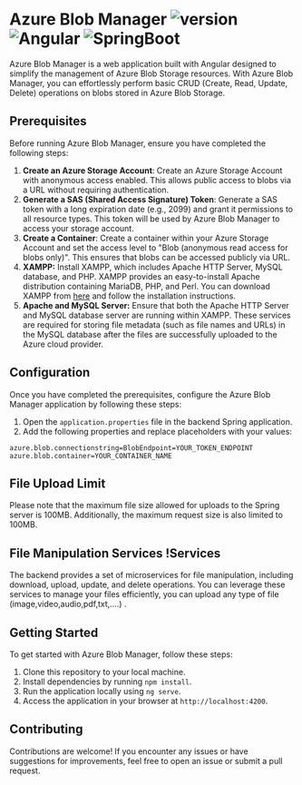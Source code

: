 # Azure Blob Manager ![version](https://img.shields.io/badge/version-1.0.0-blue) ![Angular](https://img.shields.io/badge/Angular-15-red) ![SpringBoot](https://img.shields.io/badge/SpringBoot-green)

Azure Blob Manager is a web application built with Angular designed to simplify the management of Azure Blob Storage resources. With Azure Blob Manager, you can effortlessly perform basic CRUD (Create, Read, Update, Delete) operations on blobs stored in Azure Blob Storage.

## Prerequisites 

Before running Azure Blob Manager, ensure you have completed the following steps:

1. **Create an Azure Storage Account**: Create an Azure Storage Account with anonymous access enabled. This allows public access to blobs via a URL without requiring authentication.
2. **Generate a SAS (Shared Access Signature) Token**: Generate a SAS token with a long expiration date (e.g., 2099) and grant it permissions to all resource types. This token will be used by Azure Blob Manager to access your storage account.
3. **Create a Container**: Create a container within your Azure Storage Account and set the access level to "Blob (anonymous read access for blobs only)". This ensures that blobs can be accessed publicly via URL.
4. **XAMPP:** Install XAMPP, which includes Apache HTTP Server, MySQL database, and PHP. XAMPP provides an easy-to-install Apache distribution containing MariaDB, PHP, and Perl. You can download XAMPP from [here](https://www.apachefriends.org/index.html) and follow the installation instructions.
5. **Apache and MySQL Server:** Ensure that both the Apache HTTP Server and MySQL database server are running within XAMPP. These services are required for storing file metadata (such as file names and URLs) in the MySQL database after the files are successfully uploaded to the Azure cloud provider.

## Configuration 

Once you have completed the prerequisites, configure the Azure Blob Manager application by following these steps:

1. Open the `application.properties` file in the backend Spring application.
2. Add the following properties and replace placeholders with your values:
```properties
azure.blob.connectionstring=BlobEndpoint=YOUR_TOKEN_ENDPOINT
azure.blob.container=YOUR_CONTAINER_NAME
```
## File Upload Limit 

Please note that the maximum file size allowed for uploads to the Spring server is 100MB. Additionally, the maximum request size is also limited to 100MB.

## File Manipulation Services !Services

The backend provides a set of microservices for file manipulation, including download, upload, update, and delete operations. You can leverage these services to manage your files efficiently, you can upload any type of file (image,video,audio,pdf,txt,....) .

## Getting Started 

To get started with Azure Blob Manager, follow these steps:

1. Clone this repository to your local machine.
2. Install dependencies by running `npm install`.
3. Run the application locally using `ng serve`.
4. Access the application in your browser at `http://localhost:4200`.

## Contributing 

Contributions are welcome! If you encounter any issues or have suggestions for improvements, feel free to open an issue or submit a pull request.
